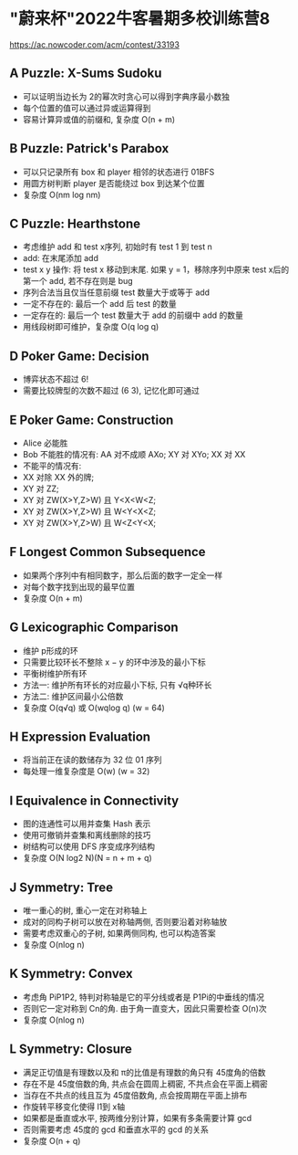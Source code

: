 # "蔚来杯"2022牛客暑期多校训练营8

https://ac.nowcoder.com/acm/contest/33193

## A Puzzle: X-Sums Sudoku
- 可以证明当边长为 2的幂次时贪心可以得到字典序最小数独
- 每个位置的值可以通过异或运算得到
- 容易计算异或值的前缀和, 复杂度 O(n + m)

## B Puzzle: Patrick's Parabox
- 可以只记录所有 box 和 player 相邻的状态进行 01BFS
- 用圆方树判断 player 是否能绕过 box 到达某个位置
- 复杂度 O(nm log nm)

## C Puzzle: Hearthstone
- 考虑维护 add 和 test x序列, 初始时有 test 1 到 test n
- add: 在末尾添加 add
- test x y 操作: 将 test x 移动到末尾. 如果 y = 1，移除序列中原来 test x后的第一个 add, 若不存在则是 bug
- 序列合法当且仅当任意前缀 test 数量大于或等于 add
- 一定不存在的: 最后一个 add 后 test 的数量
- 一定存在的: 最后一个 test 数量大于 add 的前缀中 add 的数量
- 用线段树即可维护，复杂度 O(q log q)

## D Poker Game: Decision
- 博弈状态不超过 6!
- 需要比较牌型的次数不超过 (6 3), 记忆化即可通过

## E Poker Game: Construction
- Alice 必能胜
- Bob 不能胜的情况有: AA 对不成顺 AXo; XY 对 XYo; XX 对 XX
- 不能平的情况有:
- XX 对除 XX 外的牌;
- XY 对 ZZ;
- XY 对 ZW(X>Y,Z>W) 且 Y<X<W<Z;
- XY 对 ZW(X>Y,Z>W) 且 W<Y<X<Z;
- XY 对 ZW(X>Y,Z>W) 且 W<Z<Y<X;

## F Longest Common Subsequence
- 如果两个序列中有相同数字，那么后面的数字一定全一样
- 对每个数字找到出现的最早位置
- 复杂度 O(n + m)

## G Lexicographic Comparison
- 维护 p形成的环
- 只需要比较环长不整除 x − y 的环中涉及的最小下标
- 平衡树维护所有环
- 方法一: 维护所有环长的对应最小下标, 只有 √q种环长
- 方法二: 维护区间最小公倍数
- 复杂度 O(q√q) 或 O(wqlog q) (w = 64)

## H Expression Evaluation
- 将当前正在读的数储存为 32 位 01 序列
- 每处理一维复杂度是 O(w) (w = 32)

## I Equivalence in Connectivity
- 图的连通性可以用并查集 Hash 表示
- 使用可撤销并查集和离线删除的技巧
- 树结构可以使用 DFS 序变成序列结构
- 复杂度 O(N log2 N)(N = n + m + q)

## J Symmetry: Tree
- 唯一重心的树, 重心一定在对称轴上
- 成对的同构子树可以放在对称轴两侧, 否则要沿着对称轴放
- 需要考虑双重心的子树, 如果两侧同构, 也可以构造答案
- 复杂度 O(nlog n)

## K Symmetry: Convex
- 考虑角 PiP1P2, 特判对称轴是它的平分线或者是 P1Pi的中垂线的情况
- 否则它一定对称到 Cn的角. 由于角一直变大，因此只需要检查 O(n)次
- 复杂度 O(nlog n)

## L Symmetry: Closure
- 满足正切值是有理数以及和 π的比值是有理数的角只有 45度角的倍数
- 存在不是 45度倍数的角, 共点会在圆周上稠密, 不共点会在平面上稠密
- 当存在不共点的线且互为 45度倍数角, 点会按周期在平面上排布
- 作旋转平移变化使得 l1到 x轴
- 如果都是垂直或水平, 按两维分别计算，如果有多条需要计算 gcd
- 否则需要考虑 45度的 gcd 和垂直水平的 gcd 的关系
- 复杂度 O(n + q)
